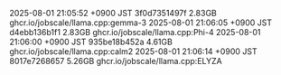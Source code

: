 2025-08-01 21:05:52 +0900 JST 3f0d7351497f 2.83GB ghcr.io/jobscale/llama.cpp:gemma-3
2025-08-01 21:06:05 +0900 JST d4ebb136b1f1 2.83GB ghcr.io/jobscale/llama.cpp:Phi-4
2025-08-01 21:06:00 +0900 JST 935be18b452a 4.61GB ghcr.io/jobscale/llama.cpp:calm2
2025-08-01 21:06:14 +0900 JST 8017e7268657 5.26GB ghcr.io/jobscale/llama.cpp:ELYZA
